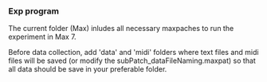 ### Exp program
The current folder (Max) inludes all necessary maxpaches to run the experiment in Max 7.

Before data collection, add 'data' and 'midi' folders where text files and midi files will be saved (or modify the subPatch_dataFileNaming.maxpat) so that all data should be save in your preferable folder.